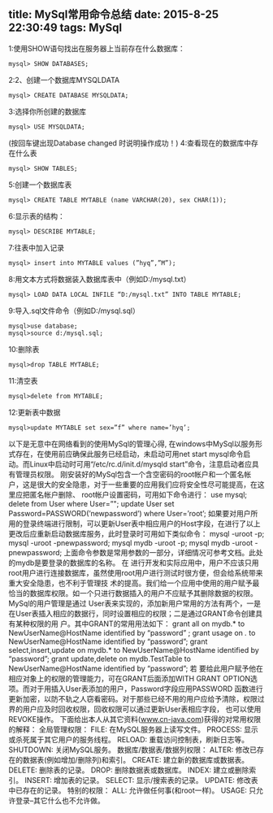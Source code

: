 title: MySql常用命令总结
date: 2015-8-25 22:30:49
tags: MySql
---
1:使用SHOW语句找出在服务器上当前存在什么数据库：
```
mysql> SHOW DATABASES;
```
2:2、创建一个数据库MYSQLDATA
```
mysql> CREATE DATABASE MYSQLDATA;
```
3:选择你所创建的数据库
```
mysql> USE MYSQLDATA;
```
 (按回车键出现Database changed 时说明操作成功！)
4:查看现在的数据库中存在什么表
```
mysql> SHOW TABLES;
```
5:创建一个数据库表
```
mysql> CREATE TABLE MYTABLE (name VARCHAR(20), sex CHAR(1));
```
6:显示表的结构：
```
mysql> DESCRIBE MYTABLE;
```
7:往表中加入记录
```
mysql> insert into MYTABLE values (”hyq”,”M”);
```
8:用文本方式将数据装入数据库表中（例如D:/mysql.txt）
```
mysql> LOAD DATA LOCAL INFILE “D:/mysql.txt” INTO TABLE MYTABLE;
```
9:导入.sql文件命令（例如D:/mysql.sql）
```
mysql>use database;
mysql>source d:/mysql.sql;
```
10:删除表
```
mysql>drop TABLE MYTABLE;
```
11:清空表
```
mysql>delete from MYTABLE;
```
12:更新表中数据
```
mysql>update MYTABLE set sex=”f” where name=’hyq’;
```

以下是无意中在网络看到的使用MySql的管理心得,
在windows中MySql以服务形式存在，在使用前应确保此服务已经启动，未启动可用net start mysql命令启动。而Linux中启动时可用“/etc/rc.d/init.d/mysqld start”命令，注意启动者应具有管理员权限。
刚安装好的MySql包含一个含空密码的root帐户和一个匿名帐户，这是很大的安全隐患，对于一些重要的应用我们应将安全性尽可能提高，在这里应把匿名帐户删除、 root帐户设置密码，可用如下命令进行：
use mysql;
delete from User where User=”";
update User set Password=PASSWORD(’newpassword’) where User=’root’;
如果要对用户所用的登录终端进行限制，可以更新User表中相应用户的Host字段，在进行了以上更改后应重新启动数据库服务，此时登录时可用如下类似命令：
mysql -uroot -p;
mysql -uroot -pnewpassword;
mysql mydb -uroot -p;
mysql mydb -uroot -pnewpassword;
上面命令参数是常用参数的一部分，详细情况可参考文档。此处的mydb是要登录的数据库的名称。
在 进行开发和实际应用中，用户不应该只用root用户进行连接数据库，虽然使用root用户进行测试时很方便，但会给系统带来重大安全隐患，也不利于管理技 术的提高。我们给一个应用中使用的用户赋予最恰当的数据库权限。如一个只进行数据插入的用户不应赋予其删除数据的权限。MySql的用户管理是通过 User表来实现的，添加新用户常用的方法有两个，一是在User表插入相应的数据行，同时设置相应的权限；二是通过GRANT命令创建具有某种权限的用 户。其中GRANT的常用用法如下：
grant all on mydb.* to NewUserName@HostName identified by “password” ;
grant usage on *.* to NewUserName@HostName identified by “password”;
grant select,insert,update on mydb.* to NewUserName@HostName identified by “password”;
grant update,delete on mydb.TestTable to NewUserName@HostName identified by “password”;
若 要给此用户赋予他在相应对象上的权限的管理能力，可在GRANT后面添加WITH GRANT OPTION选项。而对于用插入User表添加的用户，Password字段应用PASSWORD 函数进行更新加密，以防不轨之人窃看密码。对于那些已经不用的用户应给予清除，权限过界的用户应及时回收权限，回收权限可以通过更新User表相应字段， 也可以使用REVOKE操作。
下面给出本人从其它资料(www.cn-java.com)获得的对常用权限的解释：
全局管理权限：
FILE: 在MySQL服务器上读写文件。
PROCESS: 显示或杀死属于其它用户的服务线程。
RELOAD: 重载访问控制表，刷新日志等。
SHUTDOWN: 关闭MySQL服务。
数据库/数据表/数据列权限：
ALTER: 修改已存在的数据表(例如增加/删除列)和索引。
CREATE: 建立新的数据库或数据表。
DELETE: 删除表的记录。
DROP: 删除数据表或数据库。
INDEX: 建立或删除索引。
INSERT: 增加表的记录。
SELECT: 显示/搜索表的记录。
UPDATE: 修改表中已存在的记录。
特别的权限：
ALL: 允许做任何事(和root一样)。
USAGE: 只允许登录–其它什么也不允许做。